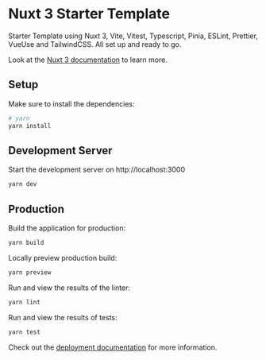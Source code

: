 # Nuxt 3 Starter Template

Starter Template using Nuxt 3, Vite, Vitest, Typescript, Pinia, ESLint, Prettier, VueUse and TailwindCSS.
All set up and ready to go.

Look at the [Nuxt 3 documentation](https://nuxt.com/docs/getting-started/introduction) to learn more.

## Setup

Make sure to install the dependencies:

```bash
# yarn
yarn install
```

## Development Server

Start the development server on http://localhost:3000

```bash
yarn dev
```

## Production

Build the application for production:

```bash
yarn build
```

Locally preview production build:

```bash
yarn preview
```

Run and view the results of the linter:

```bash
yarn lint
```


Run and view the results of tests:

```bash
yarn test
```


Check out the [deployment documentation](https://nuxt.com/docs/getting-started/deployment) for more information.
